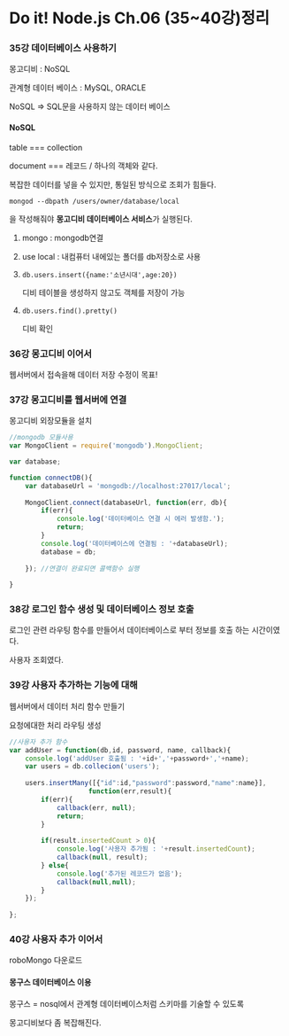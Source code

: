 # Do it! Node.js Ch.06 (35~40강)정리

### 35강 데이터베이스 사용하기

몽고디비 : NoSQL

관계형 데이터 베이스 : MySQL, ORACLE

NoSQL => SQL문을 사용하지 않는 데이터 베이스

#### NoSQL

table === collection

document === 레코드  / 하나의 객체와 같다.

복잡한 데이터를 넣을 수 있지만, 통일된 방식으로 조회가 힘들다.

```
mongod --dbpath /users/owner/database/local
```

을 작성해줘야 **몽고디비 데이터베이스 서비스**가 실행된다.

1. mongo : mongodb연결

2. use local : 내컴퓨터 내에있는 폴더를 db저장소로 사용

3. ```
   db.users.insert({name:'소년시대',age:20})
   ```

   디비 테이블을 생성하지 않고도 객체를 저장이 가능

4. ```
   db.users.find().pretty()
   ```

   디비 확인



### 36강 몽고디비 이어서

웹서버에서 접속을해 데이터 저장 수정이 목표!



### 37강 몽고디비를 웹서버에 연결

몽고디비 외장모듈을 설치 

```js
//mongodb 모듈사용
var MongoClient = require('mongodb').MongoClient;

var database;

function connectDB(){
    var databaseUrl = 'mongodb://localhost:27017/local'; 
    
    MongoClient.connect(databaseUrl, function(err, db){
        if(err){
            console.log('데이터베이스 연결 시 에러 발생함.');
            return;
        }
        console.log('데이터베이스에 연결됨 : '+databaseUrl);
        database = db;
        
    }); //연결이 완료되면 콜백함수 실행
    
}
```



### 38강 로그인 함수 생성 및 데이터베이스 정보 호출

로그인 관련 라우팅 함수를 만들어서 데이터베이스로 부터 정보를 호출 하는 시간이였다.

사용자 조회였다.

### 39강 사용자 추가하는 기능에 대해

웹서버에서 데이터 처리 함수 만들기

요청에대한 처리 라우팅 생성

```js
//사용자 추가 함수
var addUser = function(db,id, password, name, callback){
    console.log('addUser 호출됨 : '+id+','+password+','+name);
    var users = db.collecion('users');
    
    users.insertMany([{"id":id,"password":password,"name":name}],
                    function(err,result){
        if(err){
            callback(err, null);
            return;
        }
        
        if(result.insertedCount > 0){
            console.log('사용자 추가됨 : '+result.insertedCount);
            callback(null, result);
        } else{
            console.log('추가된 레코드가 없음');
            callback(null,null);
        }
    });
    
};
```

### 40강 사용자 추가 이어서

roboMongo 다운로드

#### 몽구스 데이터베이스 이용

몽구스 = nosql에서 관계형 데이터베이스처럼 스키마를 기술할 수 있도록

몽고디비보다 좀 복잡해진다.
